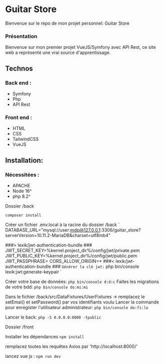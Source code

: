 # Guitar Store

Bienvenue sur le repo de mon projet personnel: Guitar Store

### Présentation

Bienvenue sur mon premier projet VueJS/Symfony avec API Rest,
ce site web a représenté une vrai source d'apprentissage.

## Technos

### Back end :
-   Symfony
-   Php
-   API Rest

### Front end :
-   HTML
-   CSS
-   TailwindCSS
-   VueJS

##   Installation:

### Nécessitées :
- APACHE
- Node 16^
- php 8.2^

Dossier /back

`
composer install
`

Créer un fichier .env.local à la racine du dossier /back
`
DATABASE_URL="mysql://user:mdp@127.0.0.1:3306/guitar_store?serverVersion=10.11.2-MariaDB&charset=utf8mb4"

###> lexik/jwt-authentication-bundle ###
JWT_SECRET_KEY=%kernel.project_dir%/config/jwt/private.pem
JWT_PUBLIC_KEY=%kernel.project_dir%/config/jwt/public.pem
JWT_PASSPHRASE=
CORS_ALLOW_ORIGIN=*
###< lexik/jwt-authentication-bundle ###
`
Générer la clé jwt:
`
php bin/console lexik:jwt:generate-keypair
`

Créer votre base de données:
`
php bin/console d:d:c
`
Faites les migrations de votre bdd:
`
php bin/console do:mi:mi
`

Dans le fichier /back/src/DataFixtures/UserFixtures -> remplacez le setEmai() et setPassword() par vos identifiants voulu
Lancer la commande pour enregister l'utilisateur administrateur:
`
php bin/console do:fi:lo
`


Lancer le back:
`
php -S 0.0.0.0:8000 -tpublic
`

Dossier /front

Installer les dépendances
`
npm install
`

remplacez toutes les requêtes Axios par 'http://localhost:8000/'

lancez vue js :
`
npm run dev
`
